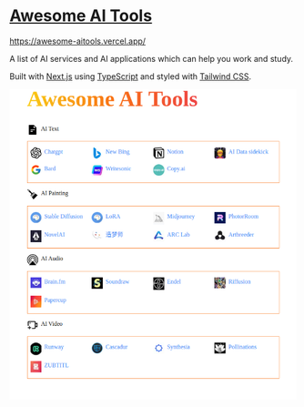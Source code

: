 # [Awesome AI Tools](https://awesome-aitools.vercel.app/)

https://awesome-aitools.vercel.app/ 

A list of AI services and AI applications which can help you work and study.

Built with [Next.js](https://beta.nextjs.org/docs) using [TypeScript](https://www.typescriptlang.org/) and styled with [Tailwind CSS](https://tailwindcss.com/).

![aitools](./public/screen.png)